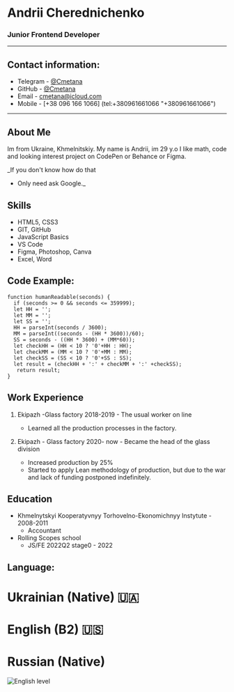 # Andrii Cherednichenko
### Junior Frontend Developer
***
## Contact information:
* Telegram - [@Cmetana](https://t.me/Cmetana "https://t.me/Cmetana")
* GitHub - [@Cmetana](https://github.com/Cmetana "https://github.com/Cmetana")
* Email - [cmetana@icloud.com](mailto:cmetana@icloud.com "cmetana@icloud.com")
* Mobile - [+38 096 166 1066] (tel:+380961661066 "+380961661066")
***
## About Me
Im from Ukraine, Khmelnitskiy.
My name is Andrii, im 29 y.o 
I like math, code and looking interest project on CodePen or Behance or Figma.


_If you don't know how do that 
- Only need ask Google._

## Skills
* HTML5, CSS3
* GIT, GitHub
* JavaScript Basics
* VS Code
* Figma, Photoshop, Canva
* Excel, Word

## Code Example:

```
function humanReadable(seconds) {
  if (seconds >= 0 && seconds <= 359999);
  let HH = '';
  let MM = '';
  let SS = '';
  HH = parseInt(seconds / 3600);
  MM = parseInt((seconds - (HH * 3600))/60);
  SS = seconds - ((HH * 3600) + (MM*60));
  let checkHH = (HH < 10 ? '0'+HH : HH);
  let checkMM = (MM < 10 ? '0'+MM : MM);
  let checkSS = (SS < 10 ? '0'+SS : SS);
  let result = (checkHH + ':' + checkMM + ':' +checkSS);
   return result;
}  
```
## Work Experience 
1. Ekipazh -Glass factory 2018-2019 - The usual worker on line 
    + Learned all the production processes in the factory.


2. Ekipazh - Glass factory 2020- now - Became the head of the glass division
    + Increased production by 25% 
    + Started to apply Lean methodology of production, but due to the war and lack of funding postponed indefinitely.

## Education 
* Khmelnytskyi Kooperatyvnyy Torhovelno-Ekonomichnyy Instytute  - 2008-2011
    + Accountant
* Rolling Scopes school 
    + JS/FE 2022Q2 stage0 - 2022

## Language: 
# Ukrainian (Native) 🇺🇦 
# English (B2) 🇺🇸 
# Russian (Native)


![English level](/rsschool-cv/assets/img/eng_score.png "Efset")

